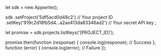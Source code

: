 let sdk = new Appwrite();

sdk
    .setProject('5df5acd0d48c2') // Your project ID
    .setKey('919c2d18fb5d4...a2ae413da83346ad2') // Your secret API key
;

let promise = sdk.projects.listKeys('[PROJECT_ID]');

promise.then(function (response) {
    console.log(response); // Success
}, function (error) {
    console.log(error); // Failure
});